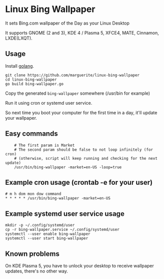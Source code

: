 # Linux Bing Wallpaper

It sets Bing.com wallpaper of the Day as your Linux Desktop

It supports GNOME (2 and 3), KDE 4 / Plasma 5, XFCE4, MATE, Cinnamon, LXDE(LXQT).

## Usage

Install [golang](https://golang.org).

    git clone https://github.com/marguerite/linux-bing-wallpaper
    cd linux-bing-wallpaper
    go build bing-wallpaper.go

Copy the generated `bing-wallpaper` somewhere (/usr/bin for example)

Run it using cron or systemd user service.

So next time you boot your computer for the first time in a day, it'll update your wallpaper.

## Easy commands

        # The first param is Market
        # The second param should be false to not loop infinitely (for cron)
        # (otherwise, script will keep running and checking for the next update)
        /usr/bin/bing-wallpaper -market=en-US -loop=true

## Example cron usage (crontab -e for your user)
```
# m h dom mon dow command
* * * * * /usr/bin/bing-wallpaper -market=en-US
```

## Example systemd user service usage

    mkdir -p ~/.config/systemd/user
    cp -r bing-wallpaper.service ~/.config/systemd/user
    systemctl --user enable bing-wallpaper
    systemctl --user start bing-wallpaper

## Known problems

On KDE Plasma 5, you have to unlock your desktop to receive wallpaper updates, there's no other way.
